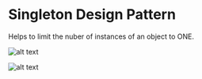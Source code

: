 # Singleton Design Pattern

Helps to limit the nuber of instances of an object to ONE.

![alt text](https://github.com/nchathu2014/design-pattern-final/blob/pattern/singleton/src/images/singleton_pattern.JPG?raw=true)

![alt text](https://github.com/nchathu2014/design-pattern-final/blob/pattern/singleton/src/images/singleton_pattern_1.JPG?raw=true)
